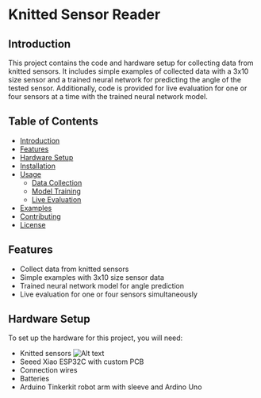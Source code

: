 # Knitted Sensor Reader

## Introduction
This project contains the code and hardware setup for collecting data from knitted sensors. It includes simple examples of collected data with a 3x10 size sensor and a trained neural network for predicting the angle of the tested sensor. Additionally, code is provided for live evaluation for one or four sensors at a time with the trained neural network model.

## Table of Contents
- [Introduction](#introduction)
- [Features](#features)
- [Hardware Setup](#hardware-setup)
- [Installation](#installation)
- [Usage](#usage)
  - [Data Collection](#data-collection)
  - [Model Training](#model-training)
  - [Live Evaluation](#live-evaluation)
- [Examples](#examples)
- [Contributing](#contributing)
- [License](#license)
## Features
- Collect data from knitted sensors
- Simple examples with 3x10 size sensor data
- Trained neural network model for angle prediction
- Live evaluation for one or four sensors simultaneously

## Hardware Setup
To set up the hardware for this project, you will need:
- Knitted sensors
![Alt text](images/IMG_1886.jpg?raw=true)
- Seeed Xiao ESP32C with custom PCB
- Connection wires
- Batteries
- Arduino Tinkerkit robot arm with sleeve and Ardino Uno